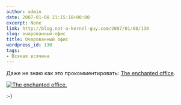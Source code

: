 ```yaml
---
author: admin
date: 2007-01-08 21:15:18+00:00
excerpt: None
link: http://blog.not-a-kernel-guy.com/2007/01/08/130
slug: очарованный-офис
title: Очарованный офис
wordpress_id: 130
tags:
- Всякая всячина
---
```


Даже не знаю как это прокомментировать: [The enchanted office](http://www.enchantedoffice.com/default.asp).

[![The enchanted office.](http://blog.not-a-kernel-guy.com/wp-content/uploads/2007/01/office.thumbnail.png)](http://www.enchantedoffice.com/default.asp)

:-)
